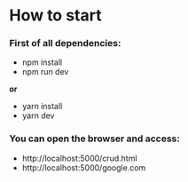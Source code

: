<h1>How to start</h1>
  <h3> First of all  dependencies:</h3>
    <ul>
      <li>npm install</li>
      <li>npm run dev</li>
    </ul>
  <strong>or</strong>
  <ul>
    <li>
      yarn install
    </li>
    <li>
      yarn dev
    </li>
  </ul>
  
<h3>
  You can open the browser and access:
</h3>

<ul>
  <li>
    http://localhost:5000/crud.html
  </li>
  <li>
    http://localhost:5000/google.com
  </li>
</ul>
